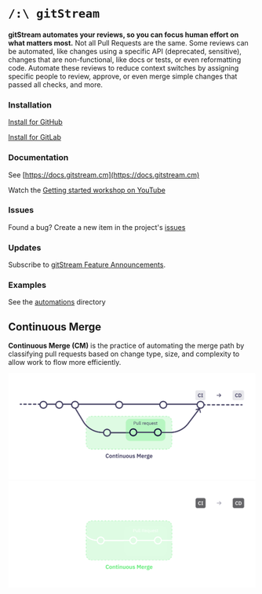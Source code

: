 # `/:\ gitStream`

**gitStream automates your reviews, so you can focus human effort on what matters most.** Not all Pull Requests are the same. Some reviews can be automated, like changes using a specific API (deprecated, sensitive), changes that are non-functional, like docs or tests, or even reformatting code. Automate these reviews to reduce context switches by assigning specific people to review, approve, or even merge simple changes that passed all checks, and more.

### Installation

[Install for GitHub](https://docs.gitstream.cm/github-installation)

[Install for GitLab](https://docs.gitstream.cm/gitlab-installation/)

### Documentation 

See [https://docs.gitstream.cm](https://docs.gitstream.cm)

Watch the [Getting started workshop on YouTube](https://www.youtube.com/watch?v=NLffo0FFSHU&t=809s)

### Issues 

Found a bug? Create a new item in the project's [issues](https://github.com/linear-b/gitstream/issues)

### Updates

Subscribe to [gitStream Feature Announcements](https://github.com/linear-b/gitstream/discussions).

### Examples 

See the [automations](automations) directory

## Continuous Merge

**Continuous Merge (CM)** is the practice of automating the merge path by classifying pull requests based on change type, size, and complexity to allow work to flow more efficiently.

![Continuous Merge](assets/ContinuousMerge3l.png#gh-light-mode-only)
![Continuous Merge](assets/ContinuousMerge3d.png#gh-dark-mode-only)


